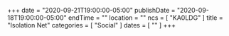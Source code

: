 +++
date = "2020-09-21T19:00:00-05:00"
publishDate = "2020-09-18T19:00:00-05:00"
endTime = ""
location = ""
ncs = [ "KA0LDG" ]
title = "Isolation Net"
categories = [ "Social" ]
dates = [ "" ]
+++
